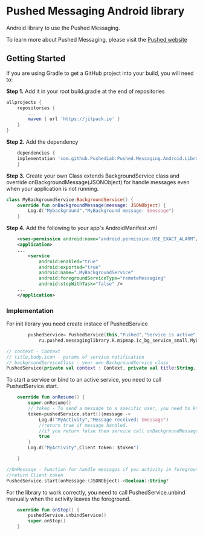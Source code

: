 # Pushed Messaging Android library

Android library to use the Pushed Messaging.

To learn more about Pushed Messaging, please visit the [Pushed website](https://pushed.ru)

## Getting Started

If you are using Gradle to get a GitHub project into your build, you will need to:

**Step 1.** Add it in your root build.gradle at the end of repositories 

```gradle
allprojects {
	repositories {
		...
		maven { url 'https://jitpack.io' }
	}
}
```

**Step 2.** Add the dependency

```gradle
    dependencies {
	implementation 'com.github.PushedLab:Pushed.Messaging.Android.Library:1.1.0'
    }
``` 

**Step 3.** Create your own Class extends BackgroundService class and override onBackgroundMessage(JSONObject) 
for handle messages even when your application is not running.

```kotlin
class MyBackgroundService:BackgroundService() {
    override fun onBackgroundMessage(message: JSONObject) {
        Log.d("Mybackground","MyBackground message: $message")
    }
```

**Step 4.** Add the following to your app's AndroidManifest.xml

```xml
    <uses-permission android:name="android.permission.USE_EXACT_ALARM"/>
    <application>
    ...
        <service
            android:enabled="true"
            android:exported="true"
            android:name=".MyBackgroundService"
            android:foregroundServiceType="remoteMessaging"
            android:stopWithTask="false" />
    ...
    </application>
```

### Implementation

For init library you need create instace of PushedService 

```kotlin
        pushedService= PushedService(this,"Pushed","Service is active",
            ru.pushed.messaginglibrary.R.mipmap.ic_bg_service_small,MyBackgroundService::class.java)
```

```kotlin
// context - Context
// title,body,icon - params of service notification
// backgroundServiceClass - your own BackgroundService class
PushedService(private val context : Context, private val title:String, private val body:String, private val icon:Int, private val backgroundServiceClass: Class<*>);

```

To start a service or bind to an active service, you need to call PushedService.start.

```kotlin
    override fun onResume() {
        super.onResume()
        // token - To send a message to a specific user, you need to know his Client token.
        token=pushedService.start(){message ->
            Log.d("MyActivity","Message received: $message")
            //return true if message handled.
            //if you return false then service call onBackgroundMessage.
            true
        }
        Log.d("MyActivity",Client token: $token")

    }
```

```kotlin
//OnMessage - Function for handle messages if you activity in foreground
//return Client token
PushedService.start(onMessage:(JSONObject)->Boolean):String?
```

For the library to work correctly, you need to call PushedService.unbind manually when the activity leaves the foreground.

```kotlin
    override fun onStop() {
        pushedService.unbindService()
        super.onStop()
    }
```



